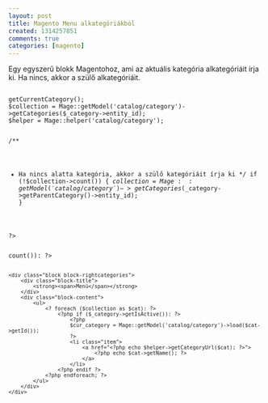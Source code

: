 ```yaml
---
layout: post
title: Magento Menu alkategóriákból
created: 1314257851
comments: true
categories: [magento]
---
```

Egy egyszerű blokk Magentohoz, ami az aktuális kategória alkategóriáit írja ki. Ha nincs, akkor a szülő alkategóriáit.

<code class="php">
<?php
$_category = $this->getCurrentCategory();
$collection = Mage::getModel('catalog/category')->getCategories($_category->entity_id);
$helper = Mage::helper('catalog/category');

/**
 * Ha nincs alatta kategória, akkor a szülő kategóriáit írja ki
 */
if (!$collection->count()) {
    $collection = Mage::getModel('catalog/category')->getCategories($_category->getParentCategory()->entity_id);
}
    
?>

<?php if ($collection->count()): ?>

    <div class="block block-rightcategories">
        <div class="block-title">
            <strong><span>Menü</span></strong>
        </div>
        <div class="block-content">
            <ul>
                <? foreach ($collection as $cat): ?>
                    <?php if ($_category->getIsActive()): ?>
                        <?php
                        $cur_category = Mage::getModel('catalog/category')->load($cat->getId());
                        ?>
                        <li class="item">
                            <a href="<?php echo $helper->getCategoryUrl($cat); ?>">
                                <?php echo $cat->getName(); ?>
                            </a>
                        </li>
                    <?php endif ?>
                <?php endforeach; ?>
            </ul>
        </div>
    </div>
<?php endif; ?>
</code>
